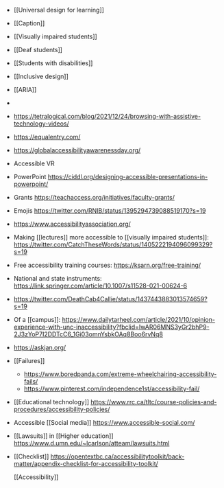 - [[Universal design for learning]]
- [[Caption]]
- [[Visually impaired students]]
- [[Deaf students]]
- [[Students with disabilities]]
- [[Inclusive design]]
- [[ARIA]]
-
- https://tetralogical.com/blog/2021/12/24/browsing-with-assistive-technology-videos/
- https://equalentry.com/
- https://globalaccessibilityawarenessday.org/
- Accessible VR
- PowerPoint
  https://ciddl.org/designing-accessible-presentations-in-powerpoint/
- Grants https://teachaccess.org/initiatives/faculty-grants/
- Emojis https://twitter.com/RNIB/status/1395294739088519170?s=19
- https://www.accessibilityassociation.org/
- Making [[lectures]] more accessible to  [[visually impaired students]]:
  https://twitter.com/CatchTheseWords/status/1405222194096099329?s=19
- Free accessibility training courses:
  https://ksarn.org/free-training/
- National and state instruments:
  https://link.springer.com/article/10.1007/s11528-021-00624-6
- https://twitter.com/DeathCab4Callie/status/1437443883013574659?s=19
- Of a [[campus]]:
  https://www.dailytarheel.com/article/2021/10/opinion-experience-with-unc-inaccessibility?fbclid=IwAR06MNS3yGr2bhP9-2J3zYoP7I2DDTcC6_1Gi03omnYsbkOAq8Boo6rvNq8
- https://askjan.org/
- [[Failures]]
	- https://www.boredpanda.com/extreme-wheelchairing-accessibility-fails/
	- https://www.pinterest.com/independence1st/accessibility-fail/
- [[Educational technology]]
  https://www.rrc.ca/tltc/course-policies-and-procedures/accessibility-policies/
- Accessible [[Social media]]
  https://www.accessible-social.com/
- [[Lawsuits]] in  [[Higher education]]
  https://www.d.umn.edu/~lcarlson/atteam/lawsuits.html
- [[Checklist]]
  https://opentextbc.ca/accessibilitytoolkit/back-matter/appendix-checklist-for-accessibility-toolkit/
  
  [[Accessibility]]